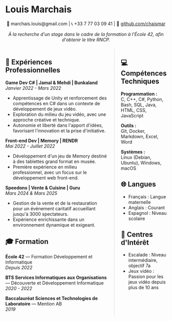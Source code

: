 <style>
@media print {
  body {
    font-size: 12px;
    line-height: 1.4;
    margin: 0;
    padding: 0;
  }
  h1 {
    font-size: 24px;
    margin-bottom: 10px;
    text-align: center;
  }
  h2 {
    font-size: 16px;
    margin-top: 12px;
    margin-bottom: 8px;
    border-bottom: 1px solid #eee;
  }
  p, ul {
    margin-bottom: 8px;
  }
}
</style>

# Louis Marchais

<div style="text-align: center; margin-bottom: 15px;">
<p>
📧 marchais.louis@gmail.com | 
📞 +33 7 77 03 09 41 | 
🐙 <a href="https://github.com/chaismar">github.com/chaismar</a>
</p>
</div>

<div style="text-align: center; margin-bottom: 20px; font-style: italic;">
<p>À la recherche d'un stage dans le cadre de la formation à l'École 42, afin d'obtenir le titre RNCP.</p>
</div>

<div style="display: flex; gap: 20px;">
<div style="flex: 7;">

## 🧠 Expériences Professionnelles

**Game Dev C# | Jamal & Mehdi | Bunkaland**  
*Janvier 2022 - Mars 2022*  
- Apprentissage de Unity et renforcement des compétences en C# dans un contexte de développement de jeux vidéo.
- Exploration du milieu du jeu vidéo, avec une approche créative et technique.
- Autonomie et liberté dans l'apport d'idées, favorisant l'innovation et la prise d'initiative.

**Front-end Dev | Memory | RENDR**  
*Mai 2022 - Juillet 2022*  
- Développement d'un jeu de Memory destiné à des tablettes grand format en musée.
- Première expérience en milieu professionnel, avec un focus sur le développement web front-end.

**Speedons | Vente & Cuisine | Guru**  
*Mars 2024 & Mars 2025*
- Gestion de la vente et de la restauration pour un événement caritatif accueillant jusqu'à 3000 spectateurs.
- Expérience enrichissante dans un environnement dynamique et exigeant.

## 🎓 Formation

**École 42** — Formation Développement et Informatique  
*Depuis 2022*  

**BTS Services Informatiques aux Organisations** — Découverte et Développement Informatique  
*2020 - 2022*  

**Baccalauréat Sciences et Technologies de Laboratoire** — Mention AB  
*2019*  

</div>
<div style="flex: 3; border-left: 1px solid #ddd; padding-left: 20px;">

## 💻 Compétences Techniques

**Programmation :**  
C, C++, C#, Python, Bash, SQL, Java, HTML, CSS, JavaScript

**Outils :**  
Git, Docker, Markdown, Excel, Word

**Systèmes :**  
Linux (Debian, Ubuntu), Windows, macOS

## 🌐 Langues

- Français : Langue maternelle
- Anglais : Courant
- Espagnol : Niveau scolaire

## 🎯 Centres d'Intérêt

- Escalade : Niveau intermédiaire, objectif 7a
- Jeux vidéo : Passion pour les jeux vidéo depuis plus de 10 ans

</div>
</div>